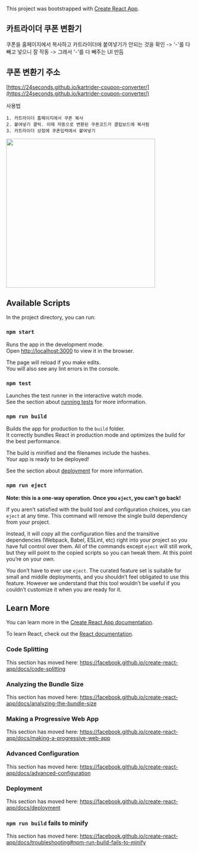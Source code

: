 This project was bootstrapped with [Create React App](https://github.com/facebook/create-react-app).

## 카트라이더 쿠폰 변환기
쿠폰을 홈페이지에서 복사하고 카트라이더에 붙여넣기가 안되는 것을 확인 -> '-'를 다 빼고 넣으니 잘 작동 -> 그래서 '-'를 다 빼주는 UI 만듬

## 쿠폰 변환기 주소
[https://24seconds.github.io/kartrider-coupon-converter/](https://24seconds.github.io/kartrider-coupon-converter/)

사용법
```
1. 카트라이더 홈페이지에서 쿠폰 복사
2. 붙여넣기 클릭. 이때 자동으로 변환된 쿠폰코드가 클립보드에 복사됨
3. 카트라이더 상점에 쿠폰입력에서 붙여넣기
```

<img src="https://imgur.com/FsPZpBR.png" width=400/>

## Available Scripts

In the project directory, you can run:

### `npm start`

Runs the app in the development mode.<br>
Open [http://localhost:3000](http://localhost:3000) to view it in the browser.

The page will reload if you make edits.<br>
You will also see any lint errors in the console.

### `npm test`

Launches the test runner in the interactive watch mode.<br>
See the section about [running tests](https://facebook.github.io/create-react-app/docs/running-tests) for more information.

### `npm run build`

Builds the app for production to the `build` folder.<br>
It correctly bundles React in production mode and optimizes the build for the best performance.

The build is minified and the filenames include the hashes.<br>
Your app is ready to be deployed!

See the section about [deployment](https://facebook.github.io/create-react-app/docs/deployment) for more information.

### `npm run eject`

**Note: this is a one-way operation. Once you `eject`, you can’t go back!**

If you aren’t satisfied with the build tool and configuration choices, you can `eject` at any time. This command will remove the single build dependency from your project.

Instead, it will copy all the configuration files and the transitive dependencies (Webpack, Babel, ESLint, etc) right into your project so you have full control over them. All of the commands except `eject` will still work, but they will point to the copied scripts so you can tweak them. At this point you’re on your own.

You don’t have to ever use `eject`. The curated feature set is suitable for small and middle deployments, and you shouldn’t feel obligated to use this feature. However we understand that this tool wouldn’t be useful if you couldn’t customize it when you are ready for it.

## Learn More

You can learn more in the [Create React App documentation](https://facebook.github.io/create-react-app/docs/getting-started).

To learn React, check out the [React documentation](https://reactjs.org/).

### Code Splitting

This section has moved here: https://facebook.github.io/create-react-app/docs/code-splitting

### Analyzing the Bundle Size

This section has moved here: https://facebook.github.io/create-react-app/docs/analyzing-the-bundle-size

### Making a Progressive Web App

This section has moved here: https://facebook.github.io/create-react-app/docs/making-a-progressive-web-app

### Advanced Configuration

This section has moved here: https://facebook.github.io/create-react-app/docs/advanced-configuration

### Deployment

This section has moved here: https://facebook.github.io/create-react-app/docs/deployment

### `npm run build` fails to minify

This section has moved here: https://facebook.github.io/create-react-app/docs/troubleshooting#npm-run-build-fails-to-minify
